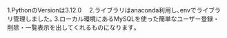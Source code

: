 1.PythonのVersionは3.12.0　
2.ライブラリはanaconda利用し､envでライブラリ管理しました｡
3.ローカル環境にあるMySQLを使った簡単なユーザー登録・削除・一覧表示を出してくれるものになります｡
